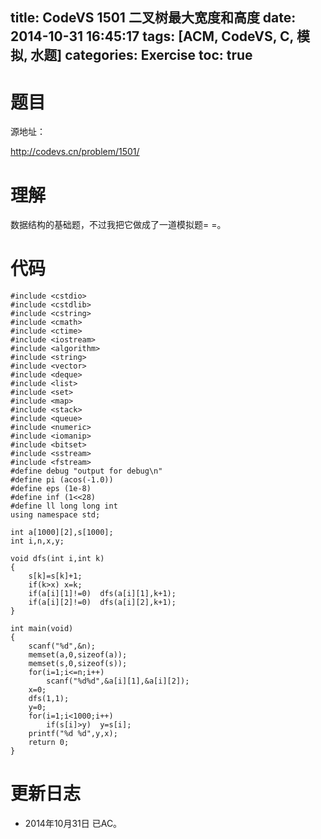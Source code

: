 title: CodeVS 1501 二叉树最大宽度和高度
date: 2014-10-31 16:45:17
tags: [ACM, CodeVS, C, 模拟, 水题]
categories: Exercise
toc: true
---
# 题目	
源地址：

http://codevs.cn/problem/1501/

# 理解
数据结构的基础题，不过我把它做成了一道模拟题= =。

<!-- more -->

# 代码
```
#include <cstdio>
#include <cstdlib>
#include <cstring>
#include <cmath>
#include <ctime>
#include <iostream>
#include <algorithm>
#include <string>
#include <vector>
#include <deque>
#include <list>
#include <set>
#include <map>
#include <stack>
#include <queue>
#include <numeric>
#include <iomanip>
#include <bitset>
#include <sstream>
#include <fstream>
#define debug "output for debug\n"
#define pi (acos(-1.0))
#define eps (1e-8)
#define inf (1<<28)
#define ll long long int
using namespace std;

int a[1000][2],s[1000];
int i,n,x,y;

void dfs(int i,int k)
{
	s[k]=s[k]+1;
	if(k>x)	x=k;
	if(a[i][1]!=0)	dfs(a[i][1],k+1);
	if(a[i][2]!=0)	dfs(a[i][2],k+1);
}

int main(void)
{
	scanf("%d",&n);
	memset(a,0,sizeof(a));
	memset(s,0,sizeof(s));
	for(i=1;i<=n;i++)
		scanf("%d%d",&a[i][1],&a[i][2]);
	x=0;
	dfs(1,1);
	y=0;
	for(i=1;i<1000;i++)
		if(s[i]>y)	y=s[i];
	printf("%d %d",y,x);
	return 0;
}
```
# 更新日志
- 2014年10月31日 已AC。